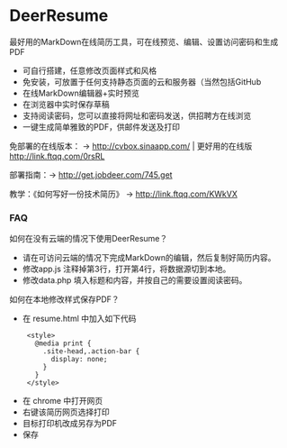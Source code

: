 DeerResume
==========

最好用的MarkDown在线简历工具，可在线预览、编辑、设置访问密码和生成PDF

  - 可自行搭建，任意修改页面样式和风格
  - 免安装，可放置于任何支持静态页面的云和服务器（当然包括GitHub
  - 在线MarkDown编辑器+实时预览
  - 在浏览器中实时保存草稿
  - 支持阅读密码，您可以直接将网址和密码发送，供招聘方在线浏览
  - 一键生成简单雅致的PDF，供邮件发送及打印
  

免部署的在线版本： → http://cvbox.sinaapp.com/ | 更好用的在线版 http://link.ftqq.com/0rsRL


部署指南：→ http://get.jobdeer.com/745.get


教学：《如何写好一份技术简历》 →  http://link.ftqq.com/KWkVX

### FAQ

如何在没有云端的情况下使用DeerResume？

- 请在可访问云端的情况下完成MarkDown的编辑，然后复制好简历内容。
- 修改app.js 注释掉第3行，打开第4行，将数据源切到本地。 
- 修改data.php 填入标题和内容，并按自己的需要设置阅读密码。

如何在本地修改样式保存PDF？
- 在 resume.html 中加入如下代码
   ```
    <style>
      @media print {
        .site-head,.action-bar {
          display: none;
        }
      }
    </style>
    ```
- 在 chrome 中打开网页
- 右键该简历网页选择打印
- 目标打印机改成另存为PDF
- 保存
